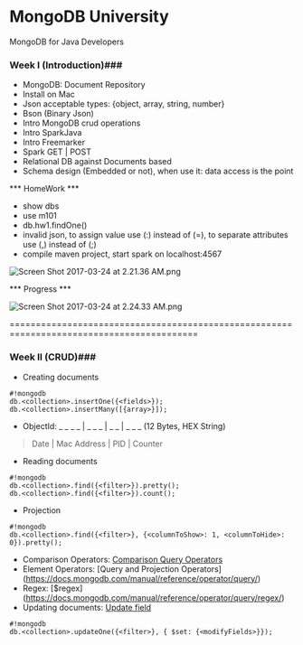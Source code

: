 # MongoDB University #

MongoDB for Java Developers

### Week I (Introduction)###

* MongoDB: Document Repository
* Install on Mac
* Json acceptable types: {object, array, string, number}
* Bson (Binary Json)
* Intro MongoDB crud operations
* Intro SparkJava
* Intro Freemarker
* Spark GET | POST
* Relational DB against Documents based
* Schema design (Embedded or not), when use it: data access is the point

*** HomeWork ***

* show dbs
* use m101
* db.hw1.findOne()
* invalid json, to assign value use (:) instead of (=), to separate attributes use (,) instead of (;)
* compile maven project, start spark on localhost:4567

![Screen Shot 2017-03-24 at 2.21.36 AM.png](https://bitbucket.org/repo/x8AeKKA/images/3300363125-Screen%20Shot%202017-03-24%20at%202.21.36%20AM.png)

*** Progress ***

![Screen Shot 2017-03-24 at 2.24.33 AM.png](https://bitbucket.org/repo/x8AeKKA/images/4114133479-Screen%20Shot%202017-03-24%20at%202.24.33%20AM.png)

==========================================================================================

### Week II (CRUD)###

* Creating documents
```
#!mongodb
db.<collection>.insertOne({<fields>});
db.<collection>.insertMany([{array>}]);
```
* ObjectId: _ _ _ _ | _ _ _ | _ _ | _ _ _ (12 Bytes, HEX String)
 > Date | Mac Address | PID | Counter
* Reading documents
```
#!mongodb
db.<collection>.find({<filter>}).pretty();
db.<collection>.find({<filter>}).count();
```
* Projection
```
#!mongodb
db.<collection>.find({<filter>}, {<columnToShow>: 1, <columnToHide>: 0}).pretty();
```
* Comparison Operators: [Comparison Query Operators](https://docs.mongodb.com/manual/reference/operator/query-comparison/)
* Element Operators: [Query and Projection Operators] (https://docs.mongodb.com/manual/reference/operator/query/)
* Regex: [$regex] (https://docs.mongodb.com/manual/reference/operator/query/regex/)
* Updating documents: [Update field](https://docs.mongodb.com/manual/reference/method/db.collection.update/)
```
#!mongodb
db.<collection>.updateOne({<filter>}, { $set: {<modifyFields>}});
```